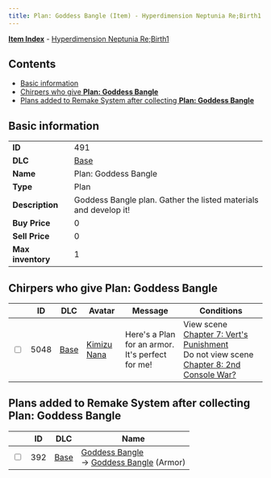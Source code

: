 ```yaml
---
title: Plan: Goddess Bangle (Item) - Hyperdimension Neptunia Re;Birth1
---
```


[**Item Index**](/neptunia/rb1/item/index.html) - [Hyperdimension Neptunia Re;Birth1](/neptunia/rb1)

## Contents

- [Basic information](#basic-information)
- [Chirpers who give **Plan: Goddess Bangle**](#chirpers-who-give-plan-goddess-bangle)
- [Plans added to Remake System after collecting **Plan: Goddess Bangle**](#plans-added-to-remake-system-after-collecting-plan-goddess-bangle)

## Basic information

|   |   |
| -- | -- |
| **ID** | 491 |
| **DLC** | [Base](/neptunia/rb1/dlc/1-base.html) |
| **Name** | Plan: Goddess Bangle |
| **Type** | Plan |
| **Description** | Goddess Bangle plan. Gather the listed materials and develop it! |
| **Buy Price** | 0 |
| **Sell Price** | 0 |
| **Max inventory** | 1 |


## Chirpers who give **Plan: Goddess Bangle**

|    | ID | DLC | Avatar | Message | Conditions |
| -- | -- | --- | ------ | ------- | ---------- |
| <input type="checkbox" id="rb1-chirper-event-1-5048" class="trackbox" /> | 5048 | [Base](/neptunia/rb1/dlc/1-base.html) | [Kimizu Nana](/neptunia/rb1/undefined/1-223-kimizu-nana.html) | Here's a Plan for an armor.<br />It's perfect for me! | View scene [Chapter 7: Vert's Punishment](/neptunia/rb1/scene/1-725-chapter-7-verts-punishment.html)<br />Do not view scene [Chapter 8: 2nd Console War?](/neptunia/rb1/scene/1-802-chapter-8-2nd-console-war.html) |


## Plans added to Remake System after collecting **Plan: Goddess Bangle**

|    | ID | DLC | Name |
| -- | -- | --- | ---- |
| <input type="checkbox" id="rb1-remake-1-392" class="trackbox" /> | 392 | [Base](/neptunia/rb1/dlc/1-base.html) | [Goddess Bangle](/neptunia/rb1/remake/1-392-goddess-bangle.html)<br /> → [Goddess Bangle](/neptunia/rb1/item/1-2533-goddess-bangle.html) (Armor) |

